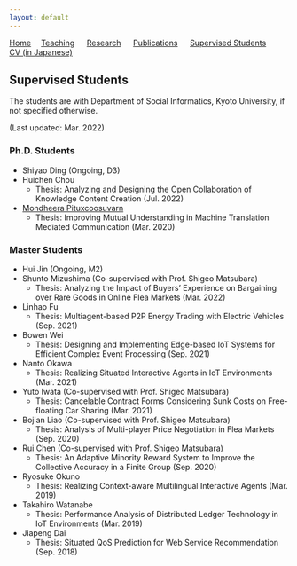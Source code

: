 ```yaml
---
layout: default
---
```


[Home](https://lindh.github.io/)&emsp; [Teaching](./teaching.html) &emsp; [Research](./research.html) &emsp; [Publications](./publication.html) &emsp; [Supervised Students](./students.html) &emsp; [CV (in Japanese)](./files/CV_ja.pdf)

## Supervised Students
The students are with Department of Social Informatics, Kyoto University, if not specified otherwise.

(Last updated: Mar. 2022)

### Ph.D. Students
- Shiyao Ding (Ongoing, D3)
- Huichen Chou
  - Thesis: Analyzing and Designing the Open Collaboration of Knowledge Content Creation (Jul. 2022)
- [Mondheera Pituxcoosuvarn](http://www.ritsumei.ac.jp/~mond-p/)
  - Thesis: Improving Mutual Understanding in Machine Translation Mediated Communication (Mar. 2020)

### Master Students
- Hui Jin (Ongoing, M2)
- Shunto Mizushima (Co-supervised with Prof. Shigeo Matsubara)
  - Thesis: Analyzing the Impact of Buyers’ Experience on Bargaining over Rare Goods in Online Flea Markets (Mar. 2022)
- Linhao Fu
  - Thesis: Multiagent-based P2P Energy Trading with Electric Vehicles (Sep. 2021)
- Bowen Wei
  - Thesis: Designing and Implementing Edge-based IoT Systems for Efficient Complex Event Processing (Sep. 2021)
- Nanto Okawa
  - Thesis: Realizing Situated Interactive Agents in IoT Environments (Mar. 2021)
- Yuto Iwata (Co-supervised with Prof. Shigeo Matsubara)
  - Thesis: Cancelable Contract Forms Considering Sunk Costs on Free-floating Car Sharing (Mar. 2021)
- Bojian Liao (Co-supervised with Prof. Shigeo Matsubara)
  - Thesis: Analysis of Multi-player Price Negotiation in Flea Markets (Sep. 2020)
- Rui Chen (Co-supervised with Prof. Shigeo Matsubara)
  - Thesis: An Adaptive Minority Reward System to Improve the Collective Accuracy in a Finite Group (Sep. 2020)
- Ryosuke Okuno
  - Thesis: Realizing Context-aware Multilingual Interactive Agents (Mar. 2019)
- Takahiro Watanabe
  - Thesis: Performance Analysis of Distributed Ledger Technology in IoT Environments (Mar. 2019)
- Jiapeng Dai
  - Thesis: Situated QoS Prediction for Web Service Recommendation (Sep. 2018)
